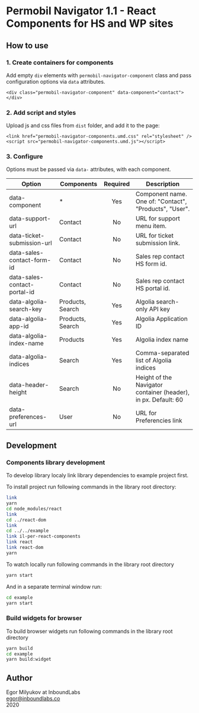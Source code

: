 # Permobil Navigator 1.1 - React Components for HS and WP sites

## How to use

### 1. Create containers for components

Add empty `div` elements with `permobil-navigator-component` class and pass configuration options via `data` attributes.

```
<div class="permobil-navigator-component" data-component="contact"></div>
```

### 2. Add script and styles

Upload js and css files from `dist` folder, and add it to the page:

```
<link href="permobil-navigator-components.umd.css" rel="stylesheet" />
<script src="permobil-navigator-components.umd.js"></script>
```

### 3. Configure 

Options must be passed via `data-` attributes, with each component.

| Option                       | Components        | Required | Description                                                    |
| ---------------------------- |-------------------|:--------:| ---------------------------------------------------------------|
| data-component               | *                 | Yes      | Component name. One of: "Contact", "Products", "User".         |
| data-support-url             | Contact           | No       | URL for support menu item.                                     |
| data-ticket-submission-url   | Contact           | No       | URL for ticket submission link.                                |
| data-sales-contact-form-id   | Contact           | No       | Sales rep contact HS form id.                                  |
| data-sales-contact-portal-id | Contact           | No       | Sales rep contact HS portal id.                                |
| data-algolia-search-key      | Products, Search  | Yes      | Algolia search-only API key                                    |
| data-algolia-app-id          | Products, Search  | Yes      | Algolia Application ID                                         |
| data-algolia-index-name      | Products          | Yes      | Algolia index name                                             |
| data-algolia-indices         | Search            | Yes      | Comma-separated list of Algolia indices                        |
| data-header-height           | Search            | No       | Height of the Navigator container (header), in px. Default: 60 |
| data-preferences-url         | User              | No       | URL for Preferencies link                                      |


## Development
### Components library development

To develop library localy link library dependencies to example project first. 

To install project run following commands in the library root directory:

```bash
link
yarn
cd node_modules/react
link
cd ../react-dom
link
cd ../../example
link il-per-react-components
link react
link react-dom
yarn
```

To watch locally run following commands in the library root directory

```bash
yarn start
```

And in a separate terminal window run:

```bash
cd example
yarn start
```

### Build widgets for browser

To build browser widgets run following commands in the library root directory

```bash
yarn build
cd example
yarn build:widget
```

## Author

Egor Milyukov at InboundLabs  
egor@inboundlabs.co  
2020